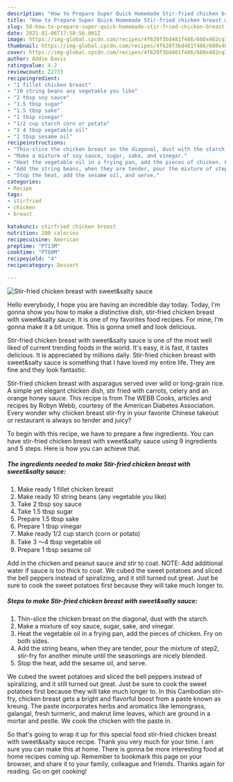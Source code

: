 ```yaml
---
description: "How to Prepare Super Quick Homemade Stir-fried chicken breast with sweet&amp;amp;salty sauce"
title: "How to Prepare Super Quick Homemade Stir-fried chicken breast with sweet&amp;amp;salty sauce"
slug: 58-how-to-prepare-super-quick-homemade-stir-fried-chicken-breast-with-sweet-and-amp-salty-sauce
date: 2021-01-06T17:58:56.001Z
image: https://img-global.cpcdn.com/recipes/4f620f3bd481f486/680x482cq70/stir-fried-chicken-breast-with-sweetsalty-sauce-recipe-main-photo.jpg
thumbnail: https://img-global.cpcdn.com/recipes/4f620f3bd481f486/680x482cq70/stir-fried-chicken-breast-with-sweetsalty-sauce-recipe-main-photo.jpg
cover: https://img-global.cpcdn.com/recipes/4f620f3bd481f486/680x482cq70/stir-fried-chicken-breast-with-sweetsalty-sauce-recipe-main-photo.jpg
author: Addie Davis
ratingvalue: 4.2
reviewcount: 22733
recipeingredient:
- "1 fillet chicken breast"
- "10 string beans any vegetable you like"
- "2 tbsp soy sauce"
- "1.5 tbsp sugar"
- "1.5 tbsp sake"
- "1 tbsp vinegar"
- "1/2 cup starch corn or potato"
- "3 4 tbsp vegetable oil"
- "1 tbsp sesame oil"
recipeinstructions:
- "Thin-slice the chicken breast on the diagonal, dust with the starch."
- "Make a mixture of soy sauce, sugar, sake, and vinegar."
- "Heat the vegetable oil in a frying pan, add the pieces of chicken. Fry on both sides."
- "Add the string beans, when they are tender, pour the mixture of step2, stir-fry for another minute until the seasonings are nicely blended."
- "Stop the heat, add the sesame oil, and serve."
categories:
- Recipe
tags:
- stirfried
- chicken
- breast

katakunci: stirfried chicken breast 
nutrition: 280 calories
recipecuisine: American
preptime: "PT13M"
cooktime: "PT60M"
recipeyield: "4"
recipecategory: Dessert

---
```



![Stir-fried chicken breast with sweet&amp;salty sauce](https://img-global.cpcdn.com/recipes/4f620f3bd481f486/680x482cq70/stir-fried-chicken-breast-with-sweetsalty-sauce-recipe-main-photo.jpg)

Hello everybody, I hope you are having an incredible day today. Today, I'm gonna show you how to make a distinctive dish, stir-fried chicken breast with sweet&amp;salty sauce. It is one of my favorites food recipes. For mine, I'm gonna make it a bit unique. This is gonna smell and look delicious.

Stir-fried chicken breast with sweet&amp;salty sauce is one of the most well liked of current trending foods in the world. It's easy, it is fast, it tastes delicious. It is appreciated by millions daily. Stir-fried chicken breast with sweet&amp;salty sauce is something that I have loved my entire life. They are fine and they look fantastic.

Stir-fried chicken breast with asparagus served over wild or long-grain rice. A simple yet elegant chicken dish, stir fried with carrots, celery and an orange honey sauce. This recipe is from The WEBB Cooks, articles and recipes by Robyn Webb, courtesy of the American Diabetes Association. Every wonder why chicken breast stir-fry in your favorite Chinese takeout or restaurant is always so tender and juicy?


To begin with this recipe, we have to prepare a few ingredients. You can have stir-fried chicken breast with sweet&amp;salty sauce using 9 ingredients and 5 steps. Here is how you can achieve that.

<!--inarticleads1-->

##### The ingredients needed to make Stir-fried chicken breast with sweet&amp;salty sauce:

1. Make ready 1 fillet chicken breast
1. Make ready 10 string beans (any vegetable you like)
1. Take 2 tbsp soy sauce
1. Take 1.5 tbsp sugar
1. Prepare 1.5 tbsp sake
1. Prepare 1 tbsp vinegar
1. Make ready 1/2 cup starch (corn or potato)
1. Take 3 〜4 tbsp vegetable oil
1. Prepare 1 tbsp sesame oil


Add in the chicken and peanut sauce and stir to coat. NOTE: Add additional water if sauce is too thick to coat. We cubed the sweet potatoes and sliced the bell peppers instead of spiralizing, and it still turned out great. Just be sure to cook the sweet potatoes first because they will take much longer to. 

<!--inarticleads2-->

##### Steps to make Stir-fried chicken breast with sweet&amp;salty sauce:

1. Thin-slice the chicken breast on the diagonal, dust with the starch.
1. Make a mixture of soy sauce, sugar, sake, and vinegar.
1. Heat the vegetable oil in a frying pan, add the pieces of chicken. Fry on both sides.
1. Add the string beans, when they are tender, pour the mixture of step2, stir-fry for another minute until the seasonings are nicely blended.
1. Stop the heat, add the sesame oil, and serve.


We cubed the sweet potatoes and sliced the bell peppers instead of spiralizing, and it still turned out great. Just be sure to cook the sweet potatoes first because they will take much longer to. In this Cambodian stir-fry, chicken breast gets a bright and flavorful boost from a paste known as kreung. The paste incorporates herbs and aromatics like lemongrass, galangal, fresh turmeric, and makrut lime leaves, which are ground in a mortar and pestle. We cook the chicken with the paste in. 

So that's going to wrap it up for this special food stir-fried chicken breast with sweet&amp;salty sauce recipe. Thank you very much for your time. I am sure you can make this at home. There is gonna be more interesting food at home recipes coming up. Remember to bookmark this page on your browser, and share it to your family, colleague and friends. Thanks again for reading. Go on get cooking!
